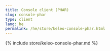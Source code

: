 ```yaml
---
title: Console client (PHAR)
slug: console-phar
type: client
lang: he
permalink: /he/store/keleo-console-phar.html
---
```


{% include store/keleo-console-phar.md %}
